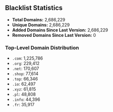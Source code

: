 ## Blacklist Statistics

- **Total Domains:** 2,686,229
- **Unique Domains:** 2,686,229
- **Added Domains Since Last Version:** 2,686,229
- **Removed Domains Since Last Version:** 0

### Top-Level Domain Distribution

-  `.com`: 1,225,786
-  `.org`: 229,412
-  `.net`: 170,607
-  `.shop`: 77,614
-  `.top`: 66,346
-  `.io`: 62,497
-  `.xyz`: 61,815
-  `.pl`: 48,808
-  `.info`: 44,396
-  `.fr`: 35,917
